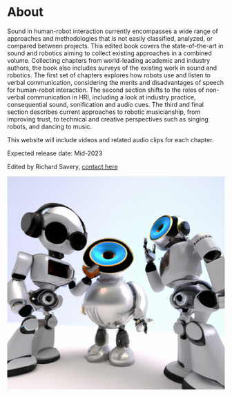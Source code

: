 # About

Sound in human-robot interaction currently encompasses a wide range of approaches and methodologies that is not easily classified, analyzed, or compared between projects. This edited book covers the state-of-the-art in sound and robotics aiming to collect existing approaches in a combined volume. Collecting chapters from world-leading academic and industry authors, the book also includes surveys of the existing work in sound and robotics. The first set of chapters explores how robots use and listen to verbal communication, considering the merits and disadvantages of speech for human-robot interaction. The second section shifts to the roles of non-verbal communication in HRI, including a look at industry practice, consequential sound, sonification and audio cues. The third and final section describes current approaches to robotic musicianship, from improving trust, to technical and creative perspectives such as singing robots, and dancing to music. 

This website will include videos and related audio clips for each chapter.

Expected release date: Mid-2023

Edited by Richard Savery, [contact here](https://richardsavery.com/contact)

![Listening Robots](soundandrobots5.png)
